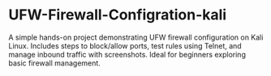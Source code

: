 # UFW-Firewall-Configration-kali
A simple hands-on project demonstrating UFW firewall configuration on Kali Linux. Includes steps to block/allow ports, test rules using Telnet, and manage inbound traffic with screenshots. Ideal for beginners exploring basic firewall management.
